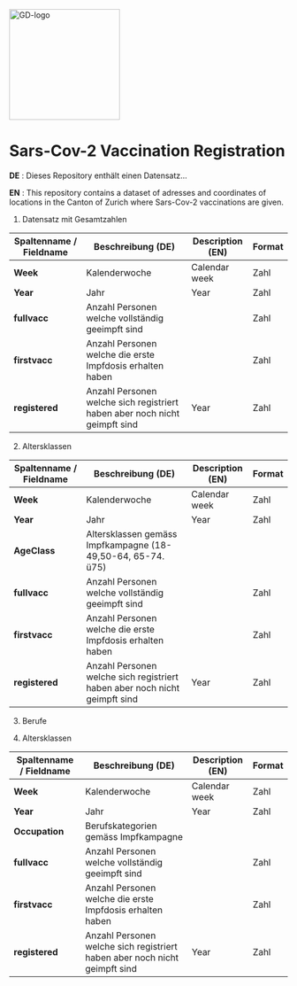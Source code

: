 
<img src="https://github.com/openZH/covid_19/blob/master/gd.png" alt="GD-logo" width="200"/>

# Sars-Cov-2 Vaccination Registration


__DE__ : Dieses Repository enthält einen Datensatz...

__EN__ : This repository contains a dataset of adresses and coordinates of locations in the Canton of Zurich where Sars-Cov-2 vaccinations are given. 



1. Datensatz mit Gesamtzahlen 

| Spaltenname / Fieldname      | Beschreibung (DE)                               | Description (EN)   | Format |
|---------------------|--------------------------------------------|------------|------|
| __Week__  | Kalenderwoche| Calendar week |Zahl|
| __Year__  | Jahr | Year |Zahl|
| __fullvacc__  | Anzahl Personen welche vollständig geeimpft sind |  |Zahl|
| __firstvacc__  | Anzahl Personen welche die erste Impfdosis erhalten haben |  |Zahl|
| __registered__  | Anzahl Personen welche sich registriert haben aber noch nicht geimpft sind | Year |Zahl|


2. Altersklassen 

| Spaltenname / Fieldname      | Beschreibung (DE)                               | Description (EN)   | Format |
|---------------------|--------------------------------------------|------------|------|
| __Week__  | Kalenderwoche| Calendar week |Zahl|
| __Year__  | Jahr | Year |Zahl|
| __AgeClass__  | Altersklassen gemäss Impfkampagne (18-49,50-64, 65-74. ü75) |  ||
| __fullvacc__  | Anzahl Personen welche vollständig geeimpft sind |  |Zahl|
| __firstvacc__  | Anzahl Personen welche die erste Impfdosis erhalten haben |  |Zahl|
| __registered__  | Anzahl Personen welche sich registriert haben aber noch nicht geimpft sind | Year |Zahl|

3. Berufe

2. Altersklassen 

| Spaltenname / Fieldname      | Beschreibung (DE)                               | Description (EN)   | Format |
|---------------------|--------------------------------------------|------------|------|
| __Week__  | Kalenderwoche| Calendar week |Zahl|
| __Year__  | Jahr | Year |Zahl|
| __Occupation__  | Berufskategorien gemäss Impfkampagne |  ||
| __fullvacc__  | Anzahl Personen welche vollständig geeimpft sind |  |Zahl|
| __firstvacc__  | Anzahl Personen welche die erste Impfdosis erhalten haben |  |Zahl|
| __registered__  | Anzahl Personen welche sich registriert haben aber noch nicht geimpft sind | Year |Zahl|



